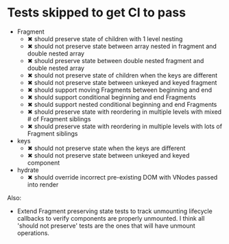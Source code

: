 # Tests skipped to get CI to pass

- Fragment
	- ✖ should preserve state of children with 1 level nesting
	- ✖ should not preserve state between array nested in fragment and double nested array
	- ✖ should preserve state between double nested fragment and double nested array
	- ✖ should not preserve state of children when the keys are different
	- ✖ should not preserve state between unkeyed and keyed fragment
	- ✖ should support moving Fragments between beginning and end
	- ✖ should support conditional beginning and end Fragments
	- ✖ should support nested conditional beginning and end Fragments
	- ✖ should preserve state with reordering in multiple levels with mixed # of Fragment siblings
	- ✖ should preserve state with reordering in multiple levels with lots of Fragment siblings
- keys
	- ✖ should not preserve state when the keys are different
	- ✖ should not preserve state between unkeyed and keyed component
- hydrate
	- ✖ should override incorrect pre-existing DOM with VNodes passed into render

Also:

- Extend Fragment preserving state tests to track unmounting lifecycle callbacks to verify
  components are properly unmounted. I think all 'should not preserve' tests are the ones
  that will have unmount operations.
